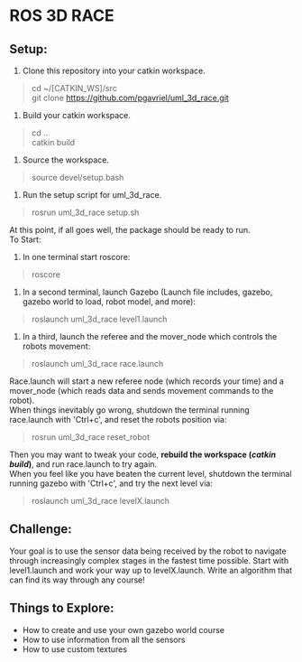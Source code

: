 # ROS 3D RACE
## Setup:
1. Clone this repository into your catkin workspace.
  > cd ~/[CATKIN_WS]/src   
  > git clone https://github.com/pgavriel/uml_3d_race.git    
1. Build your catkin workspace.   
  > cd ..  
  > catkin build   
1. Source the workspace.  
  > source devel/setup.bash   
1. Run the setup script for uml_3d_race.  
  > rosrun uml_3d_race setup.sh  

At this point, if all goes well, the package should be ready to run.  
To Start:  
1. In one terminal start roscore:  
  > roscore  
1. In a second terminal, launch Gazebo (Launch file includes, gazebo, gazebo world to load, robot model, and more):  
  > roslaunch uml_3d_race level1.launch  
1. In a third, launch the referee and the mover_node which controls the robots movement:  
  > roslaunch uml_3d_race race.launch  

Race.launch will start a new referee node (which records your time) and a mover_node (which reads data and sends movement commands to the robot).   
When things inevitably go wrong, shutdown the terminal running race.launch with 'Ctrl+c', and reset the robots position via:  
  > rosrun uml_3d_race reset_robot  
  
Then you may want to tweak your code, **rebuild the workspace (*catkin build*)**, and run race.launch to try again.  
When you feel like you have beaten the current level, shutdown the terminal running gazebo with 'Ctrl+c', and try the next level via:  
  >roslaunch uml_3d_race levelX.launch  

## Challenge:  
Your goal is to use the sensor data being received by the robot to navigate through increasingly complex stages in the fastest time possible.
Start with level1.launch and work your way up to levelX.launch. Write an algorithm that can find its way through any course!  

## Things to Explore:  
- How to create and use your own gazebo world course  
- How to use information from all the sensors  
- How to use custom textures  
